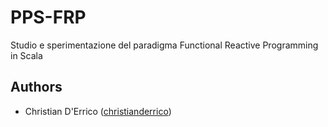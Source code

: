 # PPS-FRP
Studio e sperimentazione del paradigma Functional Reactive Programming in Scala

## Authors
- Christian D'Errico ([christianderrico](https://github.com/christianderrico))


